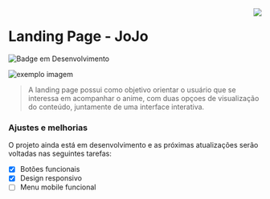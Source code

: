 <img align="right" src="https://user-images.githubusercontent.com/108842368/195401877-d1e420a5-8093-44fc-8ab3-e387294ee190.png">

# Landing Page - JoJo

![Badge em Desenvolvimento](http://img.shields.io/static/v1?label=STATUS&message=EM%20DESENVOLVIMENTO&color=purple&style=for-the-badge)

<img src="exemplo-image.png" alt="exemplo imagem">

> A landing page possui como objetivo orientar o usuário que se interessa em acompanhar o anime, com duas opçoes de visualização do conteúdo, juntamente de uma interface interativa.

### Ajustes e melhorias

O projeto ainda está em desenvolvimento e as próximas atualizações serão voltadas nas seguintes tarefas:

- [x] Botões funcionais
- [x] Design responsivo
- [ ] Menu mobile funcional
